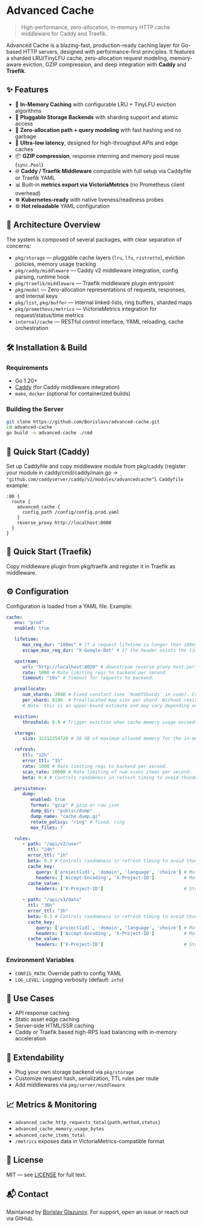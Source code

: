 # Advanced Cache

> High-performance, zero-allocation, in-memory HTTP cache middleware for Caddy and Traefik.

Advanced Cache is a blazing-fast, production-ready caching layer for Go-based HTTP servers, designed with performance-first principles.
It features a sharded LRU/TinyLFU cache, zero-allocation request modeling, memory-aware eviction, GZIP compression, and deep integration with **Caddy** and **Traefik**.

## ✨ Features

- 🔄 **In-Memory Caching** with configurable LRU + TinyLFU eviction algorithms
- 🔧 **Pluggable Storage Backends** with sharding support and atomic access
- 🧠 **Zero-allocation path + query modeling** with fast hashing and no garbage
- 🚀 **Ultra-low latency**, designed for high-throughput APIs and edge caches
- 📦 **GZIP compression**, response interning and memory pool reuse (`sync.Pool`)
- 🌐 **Caddy / Traefik Middleware** compatible with full setup via Caddyfile or Traefik YAML
- 📊 Built-in **metrics export via VictoriaMetrics** (no Prometheus client overhead)
- ☸️ **Kubernetes-ready** with native liveness/readiness probes
- ⚙️ **Hot reloadable** YAML configuration

## 🧱 Architecture Overview

The system is composed of several packages, with clear separation of concerns:

- `pkg/storage` — pluggable cache layers (`lru`, `lfu`, `ristretto`), eviction policies, memory usage tracking
- `pkg/caddy/middleware` — Caddy v2 middleware integration, config parsing, runtime hook
- `pkg/traefik/middleware` — Traefik middleware plugin entrypoint
- `pkg/model` — Zero-allocation representations of requests, responses, and internal keys
- `pkg/list`, `pkg/buffer` — internal linked-lists, ring buffers, sharded maps
- `pkg/prometheus/metrics` — VictoriaMetrics integration for request/status/time metrics
- `internal/cache` — RESTful control interface, YAML reloading, cache orchestration

## 🛠 Installation & Build

### Requirements
- Go 1.20+
- [Caddy](https://caddyserver.com/) (for Caddy middleware integration)
- `make`, `docker` (optional for containerized builds)

### Building the Server
```bash
git clone https://github.com/Borislavv/advanced-cache.git
cd advanced-cache
go build -o advanced-cache ./cmd
```

## 🚀 Quick Start (Caddy)

Set up Caddyfile and copy middleware module from pkg/caddy (register your module in caddy/cmd/caddy/main.go -> `_ "github.com/caddyserver/caddy/v2/modules/advancedcache"`).
`Caddyfile` example:
```caddy
:80 {
  route {
    advanced_cache {
      config_path /config/config.prod.yaml
    }
    reverse_proxy http://localhost:8080
  }
}
```

## 🚀 Quick Start (Traefik)

Copy middleware plugin from pkg/traefik and register it in Traefik as middleware.

## ⚙️ Configuration

Configuration is loaded from a YAML file. Example:
```yaml
cache:
   env: "prod"
   enabled: true

   lifetime:
      max_req_dur: "100ms" # If a request lifetime is longer than 100ms then request will be canceled by context.
      escape_max_req_dur: "X-Google-Bot" # If the header exists the timeout above will be skipped.

   upstream:
      url: "http://localhost:8020" # downstream reverse proxy host:port
      rate: 1000 # Rate limiting reqs to backend per second.
      timeout: "10s" # Timeout for requests to backend.

   preallocate:
      num_shards: 2048 # Fixed constant (see `NumOfShards` in code). Controls the number of sharded maps.
      per_shard: 8196  # Preallocated map size per shard. Without resizing, this supports 2048*8196=~16785408 keys in total.
      # Note: this is an upper-bound estimate and may vary depending on hash distribution quality.

   eviction:
      threshold: 0.9 # Trigger eviction when cache memory usage exceeds 90% of its configured limit.

   storage:
      size: 32212254720 # 30 GB of maximum allowed memory for the in-memory cache (in bytes).

   refresh:
      ttl: "12h"
      error_ttl: "1h"
      rate: 1000 # Rate limiting reqs to backend per second.
      scan_rate: 10000 # Rate limiting of num scans items per second.
      beta: 0.4 # Controls randomness in refresh timing to avoid thundering herd (from 0 to 1).

   persistence:
      dump:
         enabled: true
         format: "gzip" # gzip or raw json
         dump_dir: "public/dump"
         dump_name: "cache.dump.gz"
         rotate_policy: "ring" # fixed, ring
         max_files: 7

   rules:
      - path: "/api/v2/user"
        ttl: "24h"
        error_ttl: "1h"
        beta: 0.3 # Controls randomness in refresh timing to avoid thundering herd.
        cache_key:
           query: ['project[id]', 'domain', 'language', 'choice'] # Match query parameters by prefix.
           headers: ['Accept-Encoding', 'X-Project-ID']           # Match headers by exact value.
        cache_value:
           headers: ['X-Project-ID']                              # Store only when headers match exactly.

      - path: "/api/v1/data"
        ttl: "36h"
        error_ttl: "3h"
        beta: 0.3 # Controls randomness in refresh timing to avoid thundering herd.
        cache_key:
           query: ['project[id]', 'domain', 'language', 'choice'] # Match query parameters by prefix.
           headers: ['Accept-Encoding', 'X-Project-ID']           # Match headers by exact value.
        cache_value:
           headers: ['X-Project-ID']                              # Store only when headers match exactly.

```

### Environment Variables
- `CONFIG_PATH`: Override path to config YAML
- `LOG_LEVEL`: Logging verbosity (default: `info`)

## 🧪 Use Cases

- API response caching
- Static asset edge caching
- Server-side HTML/SSR caching
- Caddy or Traefik based high-RPS load balancing with in-memory acceleration

## 🔌 Extendability

- Plug your own storage backend via `pkg/storage`
- Customize request hash, serialization, TTL rules per route
- Add middlewares via `pkg/server/middleware`

## 📈 Metrics & Monitoring

- `advanced_cache_http_requests_total{path,method,status}`
- `advanced_cache_memory_usage_bytes`
- `advanced_cache_items_total`
- `/metrics` exposes data in VictoriaMetrics-compatible format

## 🪪 License
MIT — see [LICENSE](./LICENSE) for full text.

## 📬 Contact
Maintained by [Borislav Glazunov](https://github.com/Borislavv). For support, open an issue or reach out via GitHub.
